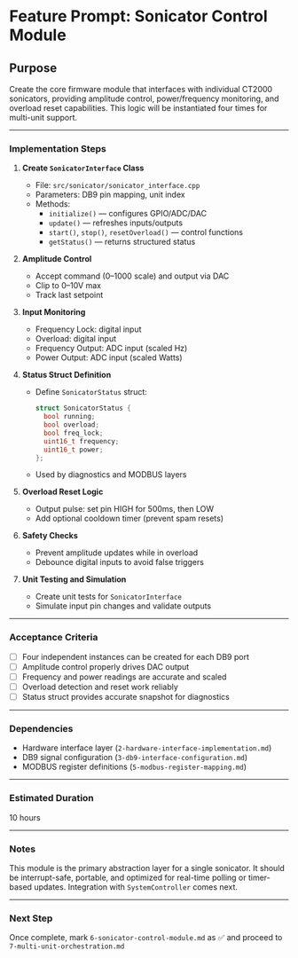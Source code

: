 # Feature Prompt: Sonicator Control Module

## Purpose

Create the core firmware module that interfaces with individual CT2000 sonicators, providing amplitude control, power/frequency monitoring, and overload reset capabilities. This logic will be instantiated four times for multi-unit support.

---

### Implementation Steps

1. **Create `SonicatorInterface` Class**
   - File: `src/sonicator/sonicator_interface.cpp`
   - Parameters: DB9 pin mapping, unit index
   - Methods:
     - `initialize()` — configures GPIO/ADC/DAC
     - `update()` — refreshes inputs/outputs
     - `start()`, `stop()`, `resetOverload()` — control functions
     - `getStatus()` — returns structured status

2. **Amplitude Control**
   - Accept command (0–1000 scale) and output via DAC
   - Clip to 0–10V max
   - Track last setpoint

3. **Input Monitoring**
   - Frequency Lock: digital input
   - Overload: digital input
   - Frequency Output: ADC input (scaled Hz)
   - Power Output: ADC input (scaled Watts)

4. **Status Struct Definition**
   - Define `SonicatorStatus` struct:

     ```cpp
     struct SonicatorStatus {
       bool running;
       bool overload;
       bool freq_lock;
       uint16_t frequency;
       uint16_t power;
     };
     ```

   - Used by diagnostics and MODBUS layers

5. **Overload Reset Logic**
   - Output pulse: set pin HIGH for 500ms, then LOW
   - Add optional cooldown timer (prevent spam resets)

6. **Safety Checks**
   - Prevent amplitude updates while in overload
   - Debounce digital inputs to avoid false triggers

7. **Unit Testing and Simulation**
   - Create unit tests for `SonicatorInterface`
   - Simulate input pin changes and validate outputs

---

### Acceptance Criteria

- [ ] Four independent instances can be created for each DB9 port
- [ ] Amplitude control properly drives DAC output
- [ ] Frequency and power readings are accurate and scaled
- [ ] Overload detection and reset work reliably
- [ ] Status struct provides accurate snapshot for diagnostics

---

### Dependencies

- Hardware interface layer (`2-hardware-interface-implementation.md`)
- DB9 signal configuration (`3-db9-interface-configuration.md`)
- MODBUS register definitions (`5-modbus-register-mapping.md`)

---

### Estimated Duration

10 hours

---

### Notes

This module is the primary abstraction layer for a single sonicator. It should be interrupt-safe, portable, and optimized for real-time polling or timer-based updates. Integration with `SystemController` comes next.

---

### Next Step

Once complete, mark `6-sonicator-control-module.md` as ✅ and proceed to `7-multi-unit-orchestration.md`
